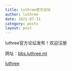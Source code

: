 ```yaml
---
title: luthree官方论坛
author: luthree
date: 2021-07-31
category: posts
layout: post
---
```


luthree官方论坛发布！欢迎注册

网址：[bbs.luthree.ml](http://bbs.luthree.ml)

[luthree](https://luthr.ee)
